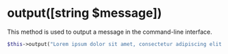 # output([string $message])
This method is used to output a message in the command-line interface.

```php
$this->output("Lorem ipsum dolor sit amet, consectetur adipiscing elit.");
```
